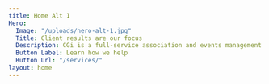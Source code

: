 ```yaml
---
title: Home Alt 1
Hero:
  Image: "/uploads/hero-alt-1.jpg"
  Title: Client results are our focus
  Description: CGi is a full-service association and events management company.
  Button Label: Learn how we help
  Button Url: "/services/"
layout: home
---
```


